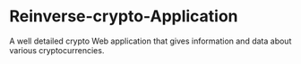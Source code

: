 # Reinverse-crypto-Application
A well detailed crypto Web application that gives information and data about various cryptocurrencies.
